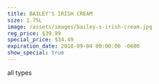 ```yaml
---
title: BAILEY'S IRISH CREAM
size: 1.75L
image: /assets/images/bailey-s-irish-cream.jpg
reg_price: $39.99
special_price: $34.49
expiration_date: 2018-09-04 00:00:00 -0600
show_special: true
---
```


all types